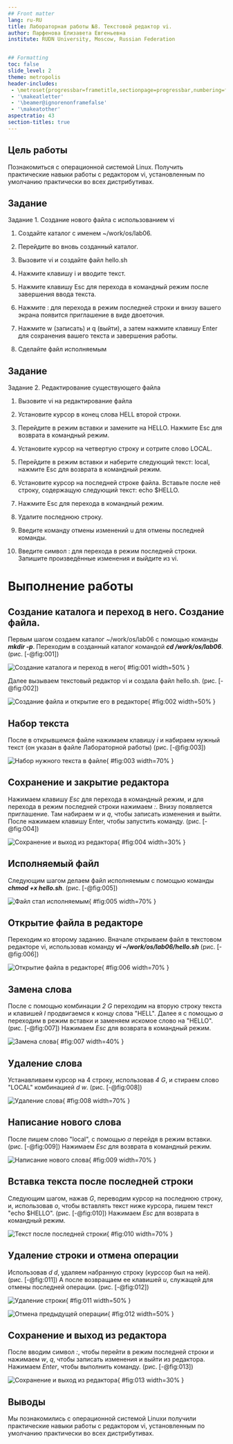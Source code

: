 ```yaml
---
## Front matter
lang: ru-RU
title: Лабораторная работы №8. Текстовой редактор vi.
author: Парфенова Елизавета Евгеньевна
institute: RUDN University, Moscow, Russian Federation


## Formatting
toc: false
slide_level: 2
theme: metropolis
header-includes: 
 - \metroset{progressbar=frametitle,sectionpage=progressbar,numbering=fraction}
 - '\makeatletter'
 - '\beamer@ignorenonframefalse'
 - '\makeatother'
aspectratio: 43
section-titles: true
---
```



## Цель работы

Познакомиться с операционной системой Linux. Получить практические навыки работы с редактором vi, установленным по умолчанию практически во всех дистрибутивах.


## Задание

Задание 1. Создание нового файла с использованием vi

1. Создайте каталог с именем ~/work/os/lab06.

2. Перейдите во вновь созданный каталог.

3. Вызовите vi и создайте файл hello.sh

4. Нажмите клавишу i и вводите текст.

5. Нажмите клавишу Esc для перехода в командный режим после завершения ввода текста.

6. Нажмите : для перехода в режим последней строки и внизу вашего экрана появится приглашение в виде двоеточия.

7. Нажмите w (записать) и q (выйти), а затем нажмите клавишу Enter для сохранения вашего текста и завершения работы.

8. Сделайте файл исполняемым

## Задание

Задание 2. Редактирование существующего файла

1. Вызовите vi на редактирование файла

2. Установите курсор в конец слова HELL второй строки.

3. Перейдите в режим вставки и замените на HELLO. Нажмите Esc для возврата в командный режим.

4. Установите курсор на четвертую строку и сотрите слово LOCAL.

5. Перейдите в режим вставки и наберите следующий текст: local, нажмите Esc для возврата в командный режим.

6. Установите курсор на последней строке файла. Вставьте после неё строку, содержащую следующий текст: echo $HELLO.

7. Нажмите Esc для перехода в командный режим.

8. Удалите последнюю строку.

9. Введите команду отмены изменений u для отмены последней команды.

10. Введите символ : для перехода в режим последней строки. Запишите произведённые изменения и выйдите из vi.

# Выполнение работы

## Создание каталога и переход в него. Создание файла.

Первым шагом создаем каталог ~/work/os/lab06 с помощью команды ***mkdir -p***. Переходим в созданный каталог командой ***cd /work/os/lab06***.  (рис. [-@fig:001])

![Создание каталога и переход в него](image/1.png){ #fig:001 width=50% }

Далее вызываем текстовый редактор vi и создала файл hello.sh. (рис. [-@fig:002])

![Создание файла и открытие его в редакторе](image/2.png){ #fig:002 width=50% }

## Набор текста

После в открывшемся файле нажимаем клавишу *i* и набираем нужный текст (он указан в файле Лабораторной работы) (рис. [-@fig:003])

![Набор нужного текста в файле](image/3.png){ #fig:003 width=70% }

## Сохранение и закрытие редактора

Нажимаем клавишу *Esc* для перехода в командный режим, и для перехода в режим последней строки нажимаем *:*. Внизу появляется приглашение. Там набираем *w* и *q*, чтобы записать изменения и выйти. После нажимаем клавишу Enter, чтобы запустить команду. (рис. [-@fig:004])

![Сохранение и выход из редактора](image/4.png){ #fig:004 width=30% }

## Исполняемый файл

Следующим шагом делаем файл исполняемым с помощью команды ***chmod +x hello.sh***. (рис. [-@fig:005])

![Файл стал исполняемым](image/5.png){ #fig:005 width=70% }

## Открытие файла в редакторе

Переходим ко второму заданию. Вначале открываем файл в текстовом редакторе vi, использовав команду ***vi ~/work/os/lab06/hello.sh*** (рис. [-@fig:006])

![Открытие файла в редакторе](image/6.png){ #fig:006 width=70% }

## Замена слова

После с помощью комбинации *2 G* переходим на вторую строку текста и клавишей *l* продвигаемся к концу слова "HELL". Далее я с помощью *а* переходим в режим вставки и заменяем искомое слово на "HELLO". (рис. [-@fig:007]) Нажимаем *Esc* для возврата в командный режим.


![Замена слова](image/8.png){ #fig:007 width=40% }

## Удаление слова

Устанавливаем курсор на 4 строку, использовав *4 G*, и стираем слово "LOCAL" комбинацией *d w*. (рис. [-@fig:008])

![Удаление слова](image/10.png){ #fig:008 width=70% }

## Написание нового слова

После пишем слово "local", с помощью *а* перейдя в режим вставки.  (рис. [-@fig:009]) Нажимаем *Esc* для возврата в командный режим.

![Написание нового слова](image/11.png){ #fig:009 width=70% }

## Вставка текста после последней строки

Следующим шагом, нажав *G*, переводим курсор на последнюю строку, и, использовав *o*, чтобы вставлять текст ниже курсора, пишем текст "echo $HELLO". (рис. [-@fig:010]) Нажимаем *Esc* для возврата в командный режим.

![Текст после последней строки](image/13.png){ #fig:010 width=70% }


## Удаление строки и отмена операции

Использовав *d d*, удаляем набранную строку (курссор был на ней). (рис. [-@fig:011]) А после возвращаем ее клавишей *u*, служащей для отмены последней операции. (рис. [-@fig:012])

![Удаление строки](image/14.png){ #fig:011 width=50% }

![Отмена предыдущей операции](image/15.png){ #fig:012 width=50% }

## Сохранение и выход из редактора

После вводим символ *:*, чтобы перейти в режим последней строки и нажимаем *w*, *q*, чтобы записать изменения и выйти из редактора. Нажимаем *Enter*, чтобы выполнить команду. (рис. [-@fig:013])

![Сохранение и выход из редактора](image/16.png){ #fig:013 width=30% }


## Выводы

Мы познакомились с операционной системой Linuxи получили практические навыки работы с редактором vi, установленным по умолчанию практически во всех дистрибутивах.
